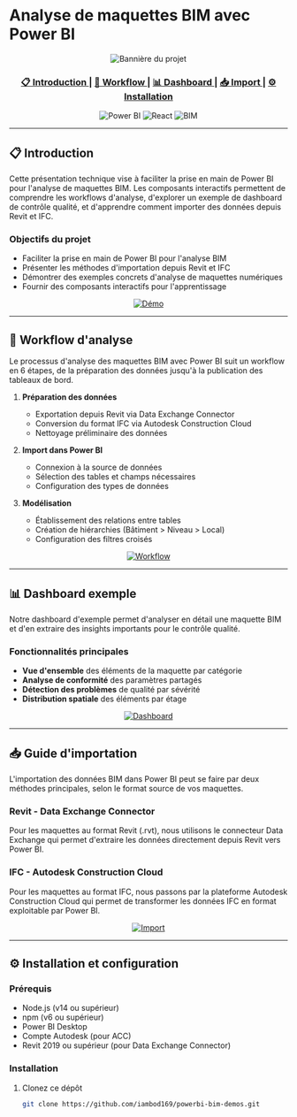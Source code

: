 # Analyse de maquettes BIM avec Power BI

<div align="center">
  <img src="https://via.placeholder.com/800x150/0078D7/FFFFFF/?text=Analyse+de+maquettes+BIM+avec+Power+BI" alt="Bannière du projet">
</div>

<div align="center">
  <h3>
    <a href="#introduction">
      📋 Introduction
    </a>
    <span> | </span>
    <a href="#workflow">
      🔄 Workflow
    </a>
    <span> | </span>
    <a href="#dashboard">
      📊 Dashboard
    </a>
    <span> | </span>
    <a href="#import">
      📥 Import
    </a>
    <span> | </span>
    <a href="#installation">
      ⚙️ Installation
    </a>
  </h3>
</div>

<div align="center">
  <img src="https://img.shields.io/badge/Power%20BI-F2C811?style=for-the-badge&logo=power-bi&logoColor=black" alt="Power BI">
  <img src="https://img.shields.io/badge/React-20232A?style=for-the-badge&logo=react&logoColor=61DAFB" alt="React">
  <img src="https://img.shields.io/badge/BIM-0099DD?style=for-the-badge&logo=autodesk&logoColor=white" alt="BIM">
</div>

---

<a name="introduction"></a>
## 📋 Introduction

Cette présentation technique vise à faciliter la prise en main de Power BI pour l'analyse de maquettes BIM. Les composants interactifs permettent de comprendre les workflows d'analyse, d'explorer un exemple de dashboard de contrôle qualité, et d'apprendre comment importer des données depuis Revit et IFC.

### Objectifs du projet

- Faciliter la prise en main de Power BI pour l'analyse BIM
- Présenter les méthodes d'importation depuis Revit et IFC
- Démontrer des exemples concrets d'analyse de maquettes numériques
- Fournir des composants interactifs pour l'apprentissage

<div align="center">
  <a href="https://iambod169.github.io/powerbi-bim-demos/">
    <img src="https://via.placeholder.com/500x300/0078D7/FFFFFF/?text=Démonstration+Interactive" alt="Démo">
  </a>
</div>

---

<a name="workflow"></a>
## 🔄 Workflow d'analyse

Le processus d'analyse des maquettes BIM avec Power BI suit un workflow en 6 étapes, de la préparation des données jusqu'à la publication des tableaux de bord.

1. **Préparation des données**
   - Exportation depuis Revit via Data Exchange Connector
   - Conversion du format IFC via Autodesk Construction Cloud
   - Nettoyage préliminaire des données

2. **Import dans Power BI**
   - Connexion à la source de données
   - Sélection des tables et champs nécessaires
   - Configuration des types de données

3. **Modélisation**
   - Établissement des relations entre tables
   - Création de hiérarchies (Bâtiment > Niveau > Local)
   - Configuration des filtres croisés

<div align="center">
  <a href="https://iambod169.github.io/powerbi-bim-demos/workflow">
    <img src="https://via.placeholder.com/600x300/0078D7/FFFFFF/?text=Explorer+le+Workflow+Interactif" alt="Workflow">
  </a>
</div>

---

<a name="dashboard"></a>
## 📊 Dashboard exemple

Notre dashboard d'exemple permet d'analyser en détail une maquette BIM et d'en extraire des insights importants pour le contrôle qualité.

### Fonctionnalités principales

- **Vue d'ensemble** des éléments de la maquette par catégorie
- **Analyse de conformité** des paramètres partagés
- **Détection des problèmes** de qualité par sévérité
- **Distribution spatiale** des éléments par étage

<div align="center">
  <a href="https://iambod169.github.io/powerbi-bim-demos/dashboard">
    <img src="https://via.placeholder.com/600x300/0078D7/FFFFFF/?text=Explorer+le+Dashboard+Interactif" alt="Dashboard">
  </a>
</div>

---

<a name="import"></a>
## 📥 Guide d'importation

L'importation des données BIM dans Power BI peut se faire par deux méthodes principales, selon le format source de vos maquettes.

### Revit - Data Exchange Connector

Pour les maquettes au format Revit (.rvt), nous utilisons le connecteur Data Exchange qui permet d'extraire les données directement depuis Revit vers Power BI.

### IFC - Autodesk Construction Cloud

Pour les maquettes au format IFC, nous passons par la plateforme Autodesk Construction Cloud qui permet de transformer les données IFC en format exploitable par Power BI.

<div align="center">
  <a href="https://iambod169.github.io/powerbi-bim-demos/import">
    <img src="https://via.placeholder.com/600x300/0078D7/FFFFFF/?text=Explorer+le+Guide+d'Importation" alt="Import">
  </a>
</div>

---

<a name="installation"></a>
## ⚙️ Installation et configuration

### Prérequis

- Node.js (v14 ou supérieur)
- npm (v6 ou supérieur)
- Power BI Desktop
- Compte Autodesk (pour ACC)
- Revit 2019 ou supérieur (pour Data Exchange Connector)

### Installation

1. Clonez ce dépôt
   ```bash
   git clone https://github.com/iambod169/powerbi-bim-demos.git
